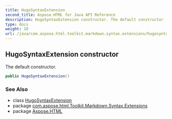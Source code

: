 ```yaml
---
title: HugoSyntaxExtension
second_title: Aspose.HTML for Java API Reference
description: HugoSyntaxExtension constructor. The default constructor
type: docs
weight: 10
url: /java/com.aspose.html.toolkit.markdown.syntax.extensions/hugosyntaxextension/hugosyntaxextension/
---
```

## HugoSyntaxExtension constructor

The default constructor.

```java
public HugoSyntaxExtension()
```

### See Also

* class [HugoSyntaxExtension](../)
* package [com.aspose.html.Toolkit.Markdown.Syntax.Extensions](../../hugosyntaxextension/)
* package [Aspose.HTML](../../../)
